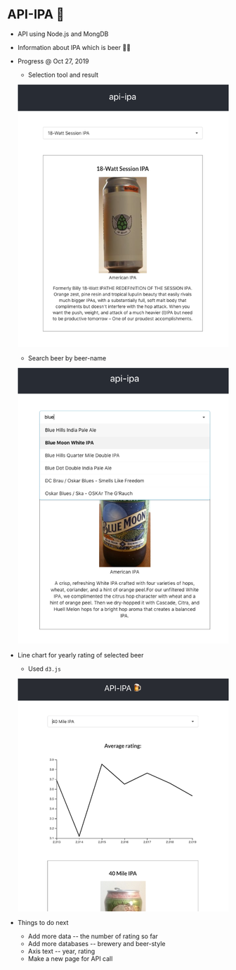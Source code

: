 # API-IPA 🍺
- API using Node.js and MongDB
- Information about IPA which is beer 🍺🍻
- Progress @ Oct 27, 2019
  - Selection tool and result
  
  ![](assets/api-ipa-prototype.png)

  - Search beer by beer-name

  ![](assets/api-ipa-search-fn.png)

- Line chart for yearly rating of selected beer
  - Used `d3.js`

  ![](assets/api-ipa-rating-chart.png)

- Things to do next
  - Add more data -- the number of rating so far
  - Add more databases -- brewery and beer-style
  - Axis text -- year, rating
  - Make a new page for API call